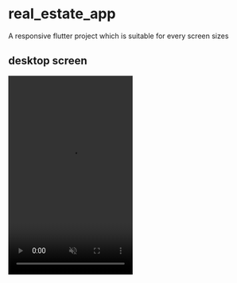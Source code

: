 # real_estate_app

A responsive flutter project which is suitable for every screen sizes

## desktop screen

<video src="https://github.com/mBahshwan/movie_app/assets/101920300/5fbd42ef-531f-4464-9b5c-301386411aeb" autoplay muted height="400" width="250">

# mobile screen

<video src="https://github.com/mBahshwan/movie_app/assets/101920300/d0041b54-71d5-4c9e-b88d-4901b0252677" autoplay muted height="400" width="250">
